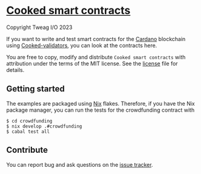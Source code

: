 # [Cooked smart contracts](https://github.com/tweag/cooked-smart-contracts)

Copyright Tweag I/O 2023

If you want to write and test smart contracts for the
[Cardano](https://cardano.org) blockchain using
[Cooked-validators](https://github.com/tweag/plutus-libs),
you can look at the contracts here.

You are free to copy, modify and distribute `Cooked smart contracts`
with attribution under the terms of the MIT license.
See the [license](./LICENSE) file for details.

## Getting started

The examples are packaged using [Nix](https://nixos.org) flakes.
Therefore, if you have the Nix package manager, you can run the
tests for the crowdfunding contract with

```command
$ cd crowdfunding
$ nix develop .#crowdfunding
$ cabal test all
```

## Contribute

You can report bug and ask questions on the
[issue tracker](https://github.com/tweag/cooked-smart-contracts/issues).
